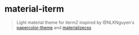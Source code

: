 # material-iterm

> Light material theme for iterm2 inspired by @NLKNguyen's [papercolor-theme](https://github.com/NLKNguyen/papercolor-theme) and [materializecss](http://materializecss.com/)

